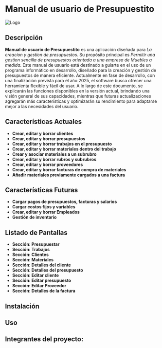 # Manual de usuario de Presupuestito

![Logo](https://diezk.com/wp-content/uploads/2021/06/presupuesto.png)

## Descripción

**Manual de usuario de Presupuestito** es una aplicación diseñada para _La creacion y gestion de presupuestos_. Su propósito principal es _Permitir una gestion sencilla de presupuestos orientada a una empresa de Muebles a medida_. Este manual de usuario está destinado a guiarte en el uso de un programa informático en desarrollo, diseñado para la creación y gestión de presupuestos de manera eficiente. Actualmente en fase de desarrollo, con una finalización prevista para el año 2025, el software busca ofrecer una herramienta flexible y fácil de usar. A lo largo de este documento, se explicarán las funciones disponibles en la versión actual, brindando una visión general de sus capacidades, mientras que futuras actualizaciones agregarán más características y optimizarán su rendimiento para adaptarse mejor a las necesidades del usuario.

## Características Actuales

- **Crear, editar y borrar clientes**
- **Crear, editar y borrar presupuestos**
- **Crear, editar y borrar trabajos en el presupuesto**
- **Crear, editar y borrar materiales dentro del trabajo**
- **Crear y asociar materiales a un subrubro**
- **Crear, editar y borrar rubros y subrubros**
- **Crear, editar y borrar proveedores**
- **Crear, editar y borrar facturas de compra de materiales**
- **Añadir materiales previamente cargados a una factura**

## Características Futuras

- **Cargar pagos de presupuestos, facturas y salarios**
- **Cargar costos fijos y variables**
- **Crear, editar y borrar Empleados**
- **Gestión de inventario**

## Listado de Pantallas
- **Sección: Presupuestar**
- **Sección: Trabajos**
- **Sección: Clientes**
- **Sección: Materiales**
- **Sección: Detalles del cliente**
- **Sección: Detalles del presupuesto**
- **Sección: Editar cliente**
- **Sección: Editar presupuesto**
- **Sección: Editar Proveedor**
- **Sección: Detalles de la factura**

## Instalación



## Uso


## Integrantes del proyecto:


